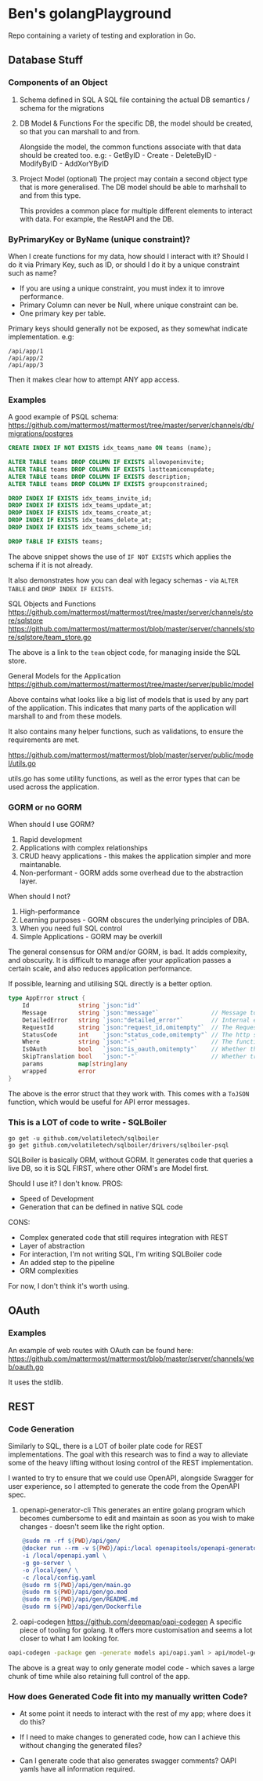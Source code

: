 # Ben's golangPlayground
Repo containing a variety of testing and exploration in Go.

## Database Stuff

### Components of an Object
1. Schema defined in SQL
    A SQL file containing the actual DB semantics / schema for the migrations
2. DB Model & Functions
    For the specific DB, the model should be created, so that you can marshall to and from.

    Alongside the model, the common functions associate with that data should be created too.
    e.g:
        - GetByID
        - Create
        - DeleteByID
        - ModifyByID
        - AddXorYByID
3. Project Model (optional)
    The project may contain a second object type that is more generalised. The DB model should be able to marhshall to and from this type.

    This provides a common place for multiple different elements to interact with data. For example, the RestAPI and the DB.


### ByPrimaryKey or ByName (unique constraint)?
When I create functions for my data, how should I interact with it? Should I do it via Primary Key, such as ID, or should I do it by a unique constraint such as name?

- If you are using a unique constraint, you must index it to imrove performance.
- Primary Column can never be Null, where unique constraint can be.
- One primary key per table.

Primary keys should generally not be exposed, as they somewhat indicate implementation. e.g:
```
/api/app/1
/api/app/2
/api/app/3
```
Then it makes clear how to attempt ANY app access.

### Examples
A good example of PSQL schema:
https://github.com/mattermost/mattermost/tree/master/server/channels/db/migrations/postgres

```sql
CREATE INDEX IF NOT EXISTS idx_teams_name ON teams (name);

ALTER TABLE teams DROP COLUMN IF EXISTS allowopeninvite;
ALTER TABLE teams DROP COLUMN IF EXISTS lastteamiconupdate;
ALTER TABLE teams DROP COLUMN IF EXISTS description;
ALTER TABLE teams DROP COLUMN IF EXISTS groupconstrained;

DROP INDEX IF EXISTS idx_teams_invite_id;
DROP INDEX IF EXISTS idx_teams_update_at;
DROP INDEX IF EXISTS idx_teams_create_at;
DROP INDEX IF EXISTS idx_teams_delete_at;
DROP INDEX IF EXISTS idx_teams_scheme_id;

DROP TABLE IF EXISTS teams;
```

The above snippet shows the use of `IF NOT EXISTS` which applies the schema if it is not already.

It also demonstrates how you can deal with legacy schemas - via `ALTER TABLE` and `DROP INDEX IF EXISTS`.


SQL Objects and Functions
https://github.com/mattermost/mattermost/tree/master/server/channels/store/sqlstore
https://github.com/mattermost/mattermost/blob/master/server/channels/store/sqlstore/team_store.go

The above is a link to the `team` object code, for managing inside the SQL store. 




General Models for the Application
https://github.com/mattermost/mattermost/tree/master/server/public/model

Above contains what looks like a big list of models that is used by any part of the application. This indicates that many parts of the application will marshall to and from these models.

It also contains many helper functions, such as validations, to ensure the requirements are met.


https://github.com/mattermost/mattermost/blob/master/server/public/model/utils.go

utils.go has some utility functions, as well as the error types that can be used across the application.

### GORM or no GORM
When should I use GORM?
1. Rapid development
2. Applications with complex relationships
3. CRUD heavy applications - this makes the application simpler and more maintanable.
4. Non-performant - GORM adds some overhead due to the abstraction layer.

When should I not?
1. High-performance
2. Learning purposes - GORM obscures the underlying principles of DBA.
3. When you need full SQL control
4. Simple Applications - GORM may be overkill 

The general consensus for ORM and/or GORM, is bad. It adds complexity, and obscurity. It is difficult to manage after your application passes a certain scale, and also reduces application performance.

If possible, learning and utilising SQL directly is a better option.

```go
type AppError struct {
	Id              string `json:"id"`
	Message         string `json:"message"`               // Message to be display to the end user without debugging information
	DetailedError   string `json:"detailed_error"`        // Internal error string to help the developer
	RequestId       string `json:"request_id,omitempty"`  // The RequestId that's also set in the header
	StatusCode      int    `json:"status_code,omitempty"` // The http status code
	Where           string `json:"-"`                     // The function where it happened in the form of Struct.Func
	IsOAuth         bool   `json:"is_oauth,omitempty"`    // Whether the error is OAuth specific
	SkipTranslation bool   `json:"-"`                     // Whether translation for the error should be skipped.
	params          map[string]any
	wrapped         error
}
```

The above is the error struct that they work with. This comes with a `ToJSON` function, which would be useful for API error messages.

### This is a LOT of code to write - SQLBoiler

```
go get -u github.com/volatiletech/sqlboiler
go get github.com/volatiletech/sqlboiler/drivers/sqlboiler-psql
```

SQLBoiler is basically ORM, without GORM. It generates code that queries a live DB, so it is SQL FIRST, where other ORM's are Model first.

Should I use it? I don't know.
PROS:
- Speed of Development
- Generation that can be defined in native SQL code 

CONS:
- Complex generated code that still requires integration with REST
- Layer of abstraction
- For interaction, I'm not writing SQL, I'm writing SQLBoiler code 
- An added step to the pipeline
- ORM complexities

For now, I don't think it's worth using.

## OAuth

### Examples
An example of web routes with OAuth can be found here:
https://github.com/mattermost/mattermost/blob/master/server/channels/web/oauth.go

It uses the stdlib. 


## REST
### Code Generation
Similarly to SQL, there is a LOT of boiler plate code for REST implementations. The goal with this research was to find a way to alleviate some of the heavy lifting without losing control of the REST implementation.

I wanted to try to ensure that we could use OpenAPI, alongside Swagger for user experience, so I attempted to generate the code from the OpenAPI spec.

1. openapi-generator-cli
This generates an entire golang program which becomes cumbersome to edit and maintain as soon as you wish to make changes - doesn't seem like the right option.

```makefile
	@sudo rm -rf ${PWD}/api/gen/
	@docker run --rm -v ${PWD}/api:/local openapitools/openapi-generator-cli generate \
    -i /local/openapi.yaml \
    -g go-server \
    -o /local/gen/ \
    -c /local/config.yaml
	@sudo rm ${PWD}/api/gen/main.go
	@sudo rm ${PWD}/api/gen/go.mod
	@sudo rm ${PWD}/api/gen/README.md
	@sudo rm ${PWD}/api/gen/Dockerfile
```
2. oapi-codegen
https://github.com/deepmap/oapi-codegen
A specific piece of tooling for golang.
It offers more customisation and seems a lot closer to what I am looking for.
```bash
oapi-codegen -package gen -generate models api/oapi.yaml > api/model-gen.go
```
The above is a great way to only generate model code - which saves a large chunk of time while also retaining full control of the app.



### How does Generated Code fit into my manually written Code?

- At some point it needs to interact with the rest of my app; where does it do this?



- If I need to make changes to generated code, how can I achieve this without changing the generated files?



- Can I generate code that also generates swagger comments?
OAPI yamls have all information required. 
